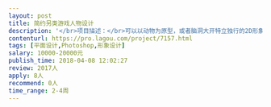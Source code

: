 ```yaml
---                
layout: post       
title: 简约另类游戏人物设计           
description: '</br>项目描述：</br>可以以动物为原型，或者脑洞大开特立独行的2D形象，创造一名角色的形象，角度为平视侧45°。呆萌，蠢怪，搞笑更佳！这名角色可以通过道具，武器或者自身在地面上绘制或留下一片颜色。</br></br>绘画要求：</br>设计简单直白突出特点，造型细节一定要精简，形象不能复杂！线条简单干练，平涂上色，颜色使用简单少而精，明暗分明过度明显。千万不要厚涂！！！</br></br>参考实例：</br>《Pool Panic》（开发商Adult Swim Games ）</br>《Battle Block Theater》（开发商The Behemoth）</br>《Castle Crashers》（开发商The Behemoth）</br>http://www.theconceptartblog.com/2014/10/31/em-destaque-a-arte-de-fabien-mense/</br>（插画师Fabien Mense）</br>'     
contenturl: https://pro.lagou.com/project/7157.html      
tags: [平面设计,Photoshop,形象设计]            
salary: 10000-20000元          
publish_time: 2018-04-08 12:02:27         
review: 2017人                   
apply: 8人                   
recommend: 0人                   
time_range: 2-4周              
---                 
```

